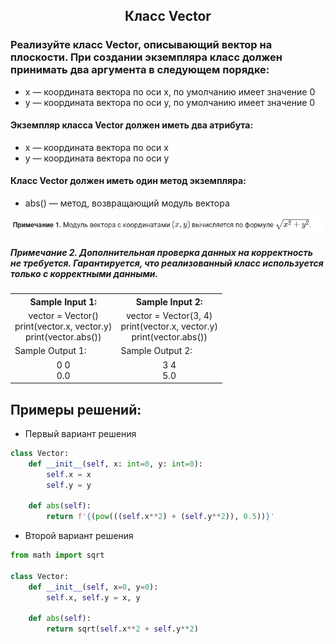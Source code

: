 <h2 style="text-align:center">Класс Vector</h2>

### Реализуйте класс Vector, описывающий вектор на плоскости. При создании экземпляра класс должен принимать два аргумента в следующем порядке:
* x — координата вектора по оси x, по умолчанию имеет значение 0
* y — координата вектора по оси y, по умолчанию имеет значение 0

#### Экземпляр класса Vector должен иметь два атрибута:
* x — координата вектора по оси x
* y — координата вектора по оси y
#### Класс Vector должен иметь один метод экземпляра:
* abs() — метод, возвращающий модуль вектора

<div>
<img src="https://github.com/kolesnikovvitaliy/pokolenie_python_oop/blob/main/4_Атрибуты_свойства_и_методы/4_3_Методы_экземпляра_класса/4_3_9_Класс_Vector/img/task.png" title="Git" **alt="Git">
​</div>

##### Примечание 2. Дополнительная проверка данных на корректность не требуется. Гарантируется, что реализованный класс используется только с корректными данными.


<table align="center">
  <tbody>
    <tr>
      <th>Sample Input 1: </th>
      <th>Sample Input 2: </th>
    </tr>
    <tr>
      <td align="center">vector = Vector()<br>
                          print(vector.x, vector.y)<br>
                          print(vector.abs())<br></td>
      <td align="center">vector = Vector(3, 4)<br>
                          print(vector.x, vector.y)<br>
                          print(vector.abs())<br></td>
    </tr>
    <tr>
      <td>Sample Output 1:</td>
      <td>Sample Output 2:</td>
      </tr>
    <tr>
      <td align="center">
      0 0<br>
      0.0<br>
      </td>
      <td align="center">
                       3 4<br>
                       5.0<br>
      </td>
    </tr>
  </tbody>
</table>



## Примеры решений:
* Первый вариант решения
```python
class Vector:
    def __init__(self, x: int=0, y: int=0):
        self.x = x
        self.y = y

    def abs(self):
        return f'{(pow(((self.x**2) + (self.y**2)), 0.5))}'
```
* Второй вариант решения
```python
from math import sqrt

class Vector:
    def __init__(self, x=0, y=0):
        self.x, self.y = x, y
        
    def abs(self):
        return sqrt(self.x**2 + self.y**2)
```


